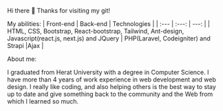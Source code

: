 Hi there 👋 Thanks for visiting my git!

My abilities:
| Front-end | Back-end | Technologies |
| :---         |     :---:      |          ---: |
| HTML, CSS, Bootstrap, React-bootstrap, Tailwind, Ant-design, Javascript(react.js, next.js) and JQuery   | PHP(Laravel, Codeigniter) and Strapi     |Ajax    |

About me:

I graduated from Herat University with a degree in Computer Science. I have more than 4 years of work experience in web development and web design. I really like coding, and also helping others is the best way to stay up to date and give something back to the community and the Web from which I learned so much.
